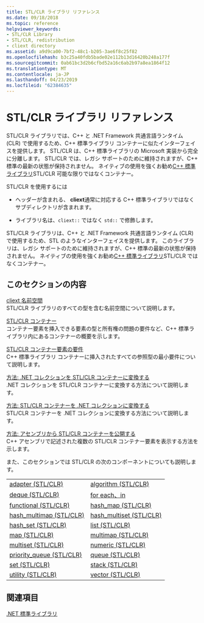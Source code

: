 ```yaml
---
title: STL/CLR ライブラリ リファレンス
ms.date: 09/18/2018
ms.topic: reference
helpviewer_keywords:
- STL/CLR Library
- STL/CLR, redistribution
- cliext directory
ms.assetid: a9d9ca00-7bf2-48c1-b205-3ae6f8c25f82
ms.openlocfilehash: b3c25a40fdb5bade02e112b13d16420b248a177f
ms.sourcegitcommit: 0ab61bc3d2b6cfbd52a16c6ab2b97a8ea1864f12
ms.translationtype: MT
ms.contentlocale: ja-JP
ms.lasthandoff: 04/23/2019
ms.locfileid: "62384635"
---
```

# <a name="stlclr-library-reference"></a>STL/CLR ライブラリ リファレンス

STL/CLR ライブラリでは、C++ と .NET Framework 共通言語ランタイム (CLR) で使用するため、C++ 標準ライブラリ コンテナーに似たインターフェイスを提供します。 STL/CLR は、C++ 標準ライブラリの Microsoft 実装から完全に分離します。 STL/CLR では、レガシ サポートのために維持されますが、C++ 標準の最新の状態が保持されません。 ネイティブの使用を強くお勧め[C++ 標準ライブラリ](../standard-library/cpp-standard-library-reference.md)STL/CLR 可能な限りではなくコンテナー。

STL/CLR を使用するには

- ヘッダーが含まれる、 **cliext**通常に対応する C++ 標準ライブラリではなくサブディレクトリが含まれます。

- ライブラリ名は、`cliext::` ではなく `std::` で修飾します。

STL/CLR ライブラリは、C++ と .NET Framework 共通言語ランタイム (CLR) で使用するため、STL のようなインターフェイスを提供します。 このライブラリは、レガシ サポートのために維持されますが、C++ 標準の最新の状態が保持されません。 ネイティブの使用を強くお勧め[C++ 標準ライブラリ](../standard-library/cpp-standard-library-reference.md)STL/CLR ではなくコンテナー。

## <a name="in-this-section"></a>このセクションの内容

[cliext 名前空間](../dotnet/cliext-namespace.md)<br/>
STL/CLR ライブラリのすべての型を含む名前空間について説明します。

[STL/CLR コンテナー](../dotnet/stl-clr-containers.md)<br/>
コンテナー要素を挿入できる要素の型と所有権の問題の要件など、C++ 標準ライブラリ内にあるコンテナーの概要を示します。

[STL/CLR コンテナー要素の要件](../dotnet/requirements-for-stl-clr-container-elements.md)<br/>
C++ 標準ライブラリ コンテナーに挿入されたすべての参照型の最小要件について説明します。

[方法: .NET コレクションを STL/CLR コンテナーに変換する](../dotnet/how-to-convert-from-a-dotnet-collection-to-a-stl-clr-container.md)<br/>
.NET コレクションを STL/CLR コンテナーに変換する方法について説明します。

[方法: STL/CLR コンテナーを .NET コレクションに変換する](../dotnet/how-to-convert-from-a-stl-clr-container-to-a-dotnet-collection.md)<br/>
STL/CLR コンテナーを .NET コレクションに変換する方法について説明します。

[方法: アセンブリから STL/CLR コンテナーを公開する](../dotnet/how-to-expose-an-stl-clr-container-from-an-assembly.md)<br/>
C++ アセンブリで記述された複数の STL/CLR コンテナー要素を表示する方法を示します。

また、このセクションでは STL/CLR の次のコンポーネントについても説明します。

|||
|-|-|
|[adapter (STL/CLR)](../dotnet/adapter-stl-clr.md)|[algorithm (STL/CLR)](../dotnet/algorithm-stl-clr.md)|
|[deque (STL/CLR)](../dotnet/deque-stl-clr.md)|[for each、in](../dotnet/for-each-in.md)|
|[functional (STL/CLR)](../dotnet/functional-stl-clr.md)|[hash_map (STL/CLR)](../dotnet/hash-map-stl-clr.md)|
|[hash_multimap (STL/CLR)](../dotnet/hash-multimap-stl-clr.md)|[hash_multiset (STL/CLR)](../dotnet/hash-multiset-stl-clr.md)|
|[hash_set (STL/CLR)](../dotnet/hash-set-stl-clr.md)|[list (STL/CLR)](../dotnet/list-stl-clr.md)|
|[map (STL/CLR)](../dotnet/map-stl-clr.md)|[multimap (STL/CLR)](../dotnet/multimap-stl-clr.md)|
|[multiset (STL/CLR)](../dotnet/multiset-stl-clr.md)|[numeric (STL/CLR)](../dotnet/numeric-stl-clr.md)|
|[priority_queue (STL/CLR)](../dotnet/priority-queue-stl-clr.md)|[queue (STL/CLR)](../dotnet/queue-stl-clr.md)|
|[set (STL/CLR)](../dotnet/set-stl-clr.md)|[stack (STL/CLR)](../dotnet/stack-stl-clr.md)|
|[utility (STL/CLR)](../dotnet/utility-stl-clr.md)|[vector (STL/CLR)](../dotnet/vector-stl-clr.md)|

## <a name="see-also"></a>関連項目

[.NET 標準ライブラリ](../standard-library/cpp-standard-library-reference.md)
